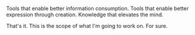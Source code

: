 Tools that enable better information consumption.
Tools that enable better expression through creation.
Knowledge that elevates the mind.

That's it. This is the scope of what I'm going to work on. For sure.